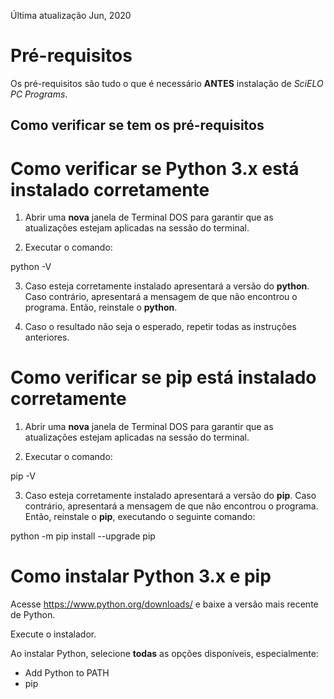 Última atualização Jun, 2020


# Pré-requisitos

Os pré-requisitos são tudo o que é necessário **ANTES** instalação de _SciELO PC Programs_.


## Como verificar se tem os pré-requisitos

# Como verificar se Python 3.x está instalado corretamente

1. Abrir uma **nova** janela de Terminal DOS para garantir que as atualizações estejam aplicadas na sessão do terminal.

2. Executar o comando:

  python -V


3. Caso esteja corretamente instalado apresentará a versão do **python**. Caso contrário, apresentará a mensagem de que não encontrou o programa. Então, reinstale o **python**.

4. Caso o resultado não seja o esperado, repetir todas as instruções anteriores.


# Como verificar se pip está instalado corretamente

1. Abrir uma **nova** janela de Terminal DOS para garantir que as atualizações estejam aplicadas na sessão do terminal.

2. Executar o comando:

  pip -V


3. Caso esteja corretamente instalado apresentará a versão do **pip**. Caso contrário, apresentará a mensagem de que não encontrou o programa. Então, reinstale o **pip**, executando o seguinte comando:

  python -m pip install --upgrade pip


# Como instalar Python 3.x e pip

Acesse https://www.python.org/downloads/ e baixe a versão mais recente de Python.

Execute o instalador.

Ao instalar Python, selecione **todas** as opções disponíveis, especialmente:
    
- Add Python to PATH
- pip
